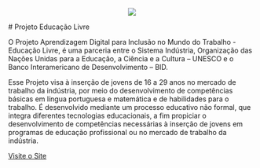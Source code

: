 <p align="center">
<img src="http://i.imgur.com/iqKAnJq.png" />
</p>
# Projeto Educação Livre

O Projeto Aprendizagem Digital para Inclusão no Mundo do Trabalho - Educação Livre, é uma parceria entre o Sistema Indústria, Organização das Nações Unidas para a Educação, a Ciência e a Cultura – UNESCO e o Banco Interamericano de Desenvolvimento – BID.
 
Esse Projeto visa à inserção de jovens de 16 a 29 anos no mercado de trabalho da indústria, por meio do desenvolvimento de competências básicas em língua portuguesa e matemática e de habilidades para o trabalho. É desenvolvido mediante um processo educativo não formal, que integra diferentes tecnologias educacionais, a fim propiciar o desenvolvimento de competências necessárias à inserção de jovens em programas de educação profissional ou no mercado de trabalho da indústria.

[Visite o Site](https://www.educacaolivre.org.br)
